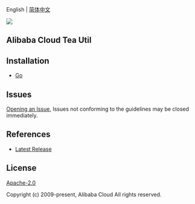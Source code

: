 English | [简体中文](README-CN.md)

![](https://aliyunsdk-pages.alicdn.com/icons/AlibabaCloud.svg)

## Alibaba Cloud Tea Util

## Installation

- [Go](./golang/README.md)

## Issues
[Opening an Issue](), Issues not conforming to the guidelines may be closed immediately.

## References
* [Latest Release]()

## License
[Apache-2.0](http://www.apache.org/licenses/LICENSE-2.0)

Copyright (c) 2009-present, Alibaba Cloud All rights reserved.